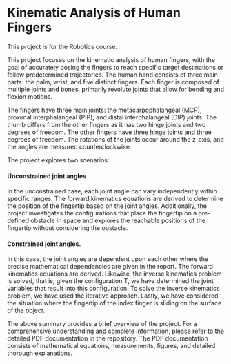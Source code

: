 # Kinematic Analysis of Human Fingers
This project is for the Robotics course. 

This project focuses on the kinematic analysis of human fingers, with the goal of accurately posing the fingers to reach specific target destinations or follow predetermined trajectories. The human hand consists of three main parts: the palm, wrist, and five distinct fingers. Each finger is composed of multiple joints and bones, primarily revolute joints that allow for bending and flexion motions.

The fingers have three main joints: the metacarpophalangeal (MCP), proximal interphalangeal (PIP), and distal interphalangeal (DIP) joints. The thumb differs from the other fingers as it has two hinge joints and two degrees of freedom. The other fingers have three hinge joints and three degrees of freedom. The rotations of the joints occur around the z-axis, and the angles are measured counterclockwise.

The project explores two scenarios: 

#### Unconstrained joint angles
In the unconstrained case, each joint angle can vary independently within specific ranges. The forward kinematics equations are derived to determine the position of the fingertip based on the joint angles. Additionally, the project investigates the configurations that place the fingertip on a pre-defined obstacle in space and explores the reachable positions of the fingertip without considering the obstacle.

#### Constrained joint angles. 
In this case, the joint angles are dependent upon each other where the precise mathematical dependencies are given in the report. The forward kinematics equations are derived. Likewise, the inverse kinematics problem is solved, that is, given the configuration T, we have determined the joint variables that result into this configuration. To solve the inverse kinematics problem, we have used the iterative approach. Lastly, we have considered the situation where the fingertip of the index finger is sliding on the surface of the object.

The above summary provides a brief overview of the project. For a comprehensive understanding and complete information, please refer to the detailed PDF documentation in the repository. The PDF documentation consists of mathematical equations, measurements, figures, and detailed thorough explanations.
